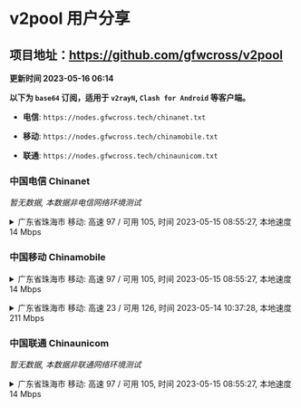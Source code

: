 # v2pool 用户分享
## 项目地址：<https://github.com/gfwcross/v2pool>
**更新时间 2023-05-16 06:14**


**以下为 `base64` 订阅，适用于 `v2rayN`, `Clash for Android` 等客户端。**

- **电信**: `https://nodes.gfwcross.tech/chinanet.txt`

- **移动**: `https://nodes.gfwcross.tech/chinamobile.txt`

- **联通**: `https://nodes.gfwcross.tech/chinaunicom.txt`


### 中国电信 Chinanet
<i>暂无数据, 本数据非电信网络环境测试</i>
<details><summary>广东省珠海市 移动: 高速 97 / 可用 105, 时间 2023-05-15 08:55:27, 本地速度 14 Mbps</summary><p>可用节点订阅：https://transfer.sh/1OQ3wP/running.txt<br>高速节点订阅：https://transfer.sh/E6CWxd/good.txt<br>低延迟节点订阅：https://transfer.sh/HnfEYd/low_delay.txt</p></details>
<p></p>

### 中国移动 Chinamobile
<details><summary>广东省珠海市 移动: 高速 97 / 可用 105, 时间 2023-05-15 08:55:27, 本地速度 14 Mbps</summary><p>可用节点订阅：https://transfer.sh/1OQ3wP/running.txt<br>高速节点订阅：https://transfer.sh/E6CWxd/good.txt<br>低延迟节点订阅：https://transfer.sh/HnfEYd/low_delay.txt</p></details>
<p></p><details><summary>广东省珠海市 移动: 高速 23 / 可用 126, 时间 2023-05-14 10:37:28, 本地速度 211 Mbps</summary><p>可用节点订阅：https://transfer.sh/JI1Anm/running.txt<br>高速节点订阅：https://transfer.sh/uMqtEC/good.txt<br>低延迟节点订阅：https://transfer.sh/IoS3vY/low_delay.txt</p></details>
<p></p>

### 中国联通 Chinaunicom
<i>暂无数据, 本数据非联通网络环境测试</i>
<details><summary>广东省珠海市 移动: 高速 97 / 可用 105, 时间 2023-05-15 08:55:27, 本地速度 14 Mbps</summary><p>可用节点订阅：https://transfer.sh/1OQ3wP/running.txt<br>高速节点订阅：https://transfer.sh/E6CWxd/good.txt<br>低延迟节点订阅：https://transfer.sh/HnfEYd/low_delay.txt</p></details>
<p></p>